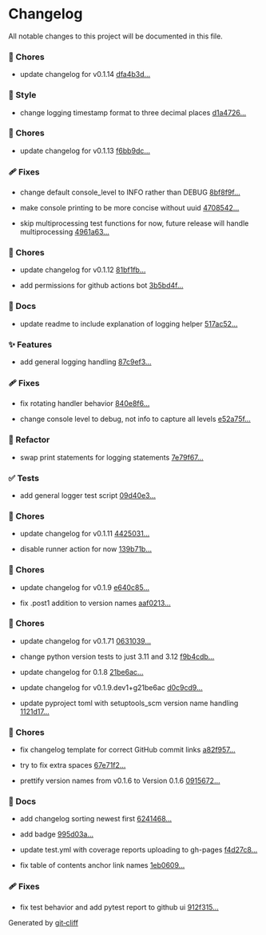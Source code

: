 # Changelog

All notable changes to this project will be documented in this file.


### 🔧 Chores



- update changelog for v0.1.14 [dfa4b3d…](https://github.com/sralter/pymaap/commit/dfa4b3d3686c5085daf5808501cc9b5e1224b9e5)



### 🎨 Style



- change logging timestamp format to three decimal places [d1a4726…](https://github.com/sralter/pymaap/commit/d1a472611b216b786f1ae8b23b279b74b6fba363)




### 🔧 Chores



- update changelog for v0.1.13 [f6bb9dc…](https://github.com/sralter/pymaap/commit/f6bb9dccd74e145f4c666fd71bbc65dc7bbca8e9)



### 🩹 Fixes



- change default console_level to INFO rather than DEBUG [8bf8f9f…](https://github.com/sralter/pymaap/commit/8bf8f9f3b16c7ca0ecde4d6c0def1ca6fe500562)

- make console printing to be more concise without uuid [4708542…](https://github.com/sralter/pymaap/commit/47085420a09e1a42396ef6ee1900e6ab8a2ecc67)

- skip multiprocessing test functions for now, future release will handle multiprocessing [4961a63…](https://github.com/sralter/pymaap/commit/4961a63229cf904bae4dd117e9a0f730ce3cb9b7)




### 🔧 Chores



- update changelog for v0.1.12 [81bf1fb…](https://github.com/sralter/pymaap/commit/81bf1fb267701edfed7666348064489e55b7a45c)

- add permissions for github actions bot [3b5bd4f…](https://github.com/sralter/pymaap/commit/3b5bd4f4f84e85db33d035049292314da84e93c0)



### 📝 Docs



- update readme to include explanation of logging helper [517ac52…](https://github.com/sralter/pymaap/commit/517ac525ff105a22632a2deeb657ca68a88c87d7)



### ✨ Features



- add general logging handling [87c9ef3…](https://github.com/sralter/pymaap/commit/87c9ef3d40e6cd547c7b406d9c6240219a5837df)



### 🩹 Fixes



- fix rotating handler behavior [840e8f6…](https://github.com/sralter/pymaap/commit/840e8f6cce9b9cde2ef023a299581a9b8c98aa2f)

- change console level to debug, not info to capture all levels [e52a75f…](https://github.com/sralter/pymaap/commit/e52a75f7121d44e644ae9237a8b3bf8801769952)



### 🧹 Refactor



- swap print statements for logging statements [7e79f67…](https://github.com/sralter/pymaap/commit/7e79f67ca454f378965b861c078031b4b51a9d6c)



### ✅ Tests



- add general logger test script [09d40e3…](https://github.com/sralter/pymaap/commit/09d40e3f6a23cc165052e12a913b7fb917ed5a89)




### 🔧 Chores



- update changelog for v0.1.11 [4425031…](https://github.com/sralter/pymaap/commit/4425031bf508e56e2171a8c4886a79cde9b98603)

- disable runner action for now [139b71b…](https://github.com/sralter/pymaap/commit/139b71b77d925bf93796451a180a708eb64d64cb)




### 🔧 Chores



- update changelog for v0.1.9 [e640c85…](https://github.com/sralter/pymaap/commit/e640c85aaeaf4112dc88cdc04b1a8bfeb430e477)

- fix .post1 addition to version names [aaf0213…](https://github.com/sralter/pymaap/commit/aaf0213d2c010967e4643bafe1f5a7fbf79796d5)




### 🔧 Chores



- update changelog for v0.1.71 [0631039…](https://github.com/sralter/pymaap/commit/0631039cd0d02e85eda00b233582da3ffa749215)

- change python version tests to just 3.11 and 3.12 [f9b4cdb…](https://github.com/sralter/pymaap/commit/f9b4cdb78542e02449c9ee51d25de9b5f562c123)

- update changelog for 0.1.8 [21be6ac…](https://github.com/sralter/pymaap/commit/21be6ac5180d1118dcc84016f4252f8d480136ee)

- update changelog for v0.1.9.dev1+g21be6ac [d0c9cd9…](https://github.com/sralter/pymaap/commit/d0c9cd92088d823dafa7c386619ad6e39617514c)

- update pyproject toml with setuptools_scm version name handling [1121d17…](https://github.com/sralter/pymaap/commit/1121d17c64dd1ee987613010e104605ac50cc32b)




### 🔧 Chores



- fix changelog template for correct GitHub commit links [a82f957…](https://github.com/sralter/pymaap/commit/a82f957cb021a1af5fcd2134f8e613236ea8bca6)

- try to fix extra spaces [67e71f2…](https://github.com/sralter/pymaap/commit/67e71f228a133f2bf7edb6afb21d9820031f7384)

- prettify version names from v0.1.6 to Version 0.1.6 [0915672…](https://github.com/sralter/pymaap/commit/0915672f0481f0bbb9a1537322bdfe41988e30ed)




### 📝 Docs



- add changelog sorting newest first [6241468…](https://github.com/sralter/pymaap/commit/6241468db64f4c4ba5d87fa988eb506401eb17aa)

- add badge [995d03a…](https://github.com/sralter/pymaap/commit/995d03a903c880e4520440c8b5b353e5a9ef3929)

- update test.yml with coverage reports uploading to gh-pages [f4d27c8…](https://github.com/sralter/pymaap/commit/f4d27c85ed2a091199154f32f12f5feb7e7dd976)

- fix table of contents anchor link names [1eb0609…](https://github.com/sralter/pymaap/commit/1eb06099912213108d036e0c8f741c04f07f9b6e)



### 🩹 Fixes



- fix test behavior and add pytest report to github ui [912f315…](https://github.com/sralter/pymaap/commit/912f31565feb8699a28eb9def7c35630c64f5903)


Generated by [git‑cliff](https://github.com/orhun/git-cliff)
